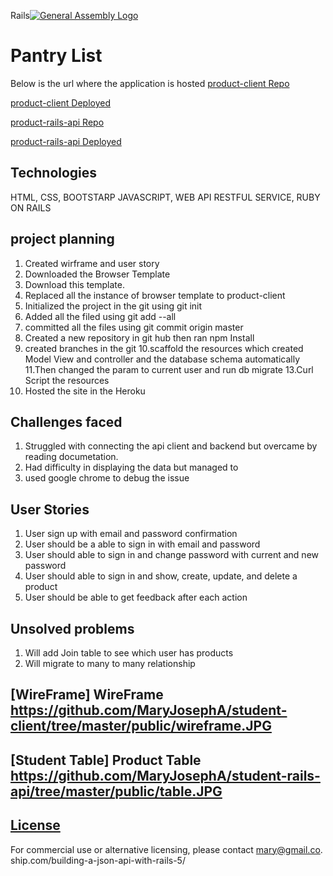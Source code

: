 Rails[![General Assembly Logo](https://camo.githubusercontent.com/1a91b05b8f4d44b5bbfb83abac2b0996d8e26c92/687474703a2f2f692e696d6775722e636f6d2f6b6538555354712e706e67)](https://generalassemb.ly/education/web-development-immersive)

# Pantry List
Below is the url where the application is hosted
[product-client Repo](https://github.com/MaryJosephA/product-client)

[product-client Deployed](https://maryjosepha.github.io/product-client/)

[product-rails-api Repo](https://github.com/MaryJosephA/product-rails-api)

[product-rails-api Deployed](https://enigmatic-plains-70569.herokuapp.com/)

## Technologies
HTML, CSS, BOOTSTARP JAVASCRIPT, WEB API RESTFUL SERVICE, RUBY ON RAILS

## project planning
1.  Created wirframe and user story
2. Downloaded the Browser Template
3. Download this template.
4. Replaced all the instance of browser template to product-client
5. Initialized the project in the git using git init
6. Added all the filed using git add --all
7. committed all the files using git commit origin master
8. Created a new repository in git hub then ran npm Install
9. created branches in the git
10.scaffold the resources which created Model View and controller  and the
  database schema automatically
11.Then changed the param to current user and run db migrate
13.Curl Script the resources
14.  Hosted the site in the Heroku


## Challenges faced

1.  Struggled with connecting the api client and backend but overcame by reading
    documetation.
2.  Had difficulty in displaying the data but managed to
3.  used google chrome to debug the issue

## User Stories

1. User sign up with email and password confirmation
2. User should be a able to sign in with email and password
3. User should able to sign in and change password with current and new password
4. User should able to sign in and  show, create, update, and delete a product
5. User should be able to get feedback after each action

## Unsolved problems
1. Will add Join table to see which user has products
2. Will migrate to many to many relationship

## [WireFrame] WireFrame https://github.com/MaryJosephA/student-client/tree/master/public/wireframe.JPG

## [Student Table] Product Table  https://github.com/MaryJosephA/student-rails-api/tree/master/public/table.JPG

## [License](LICENSE)

 For commercial use or
 alternative licensing, please contact mary@gmail.co.
ship.com/building-a-json-api-with-rails-5/
